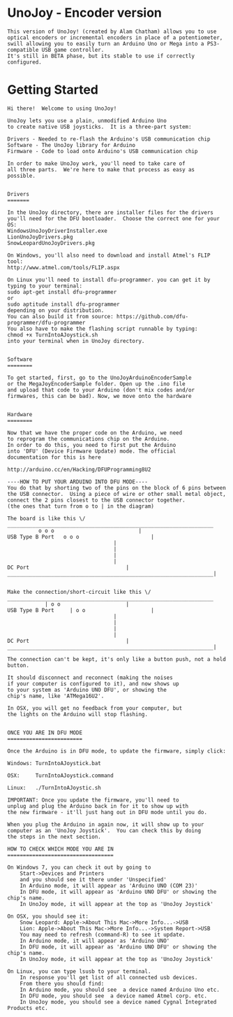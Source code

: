 UnoJoy - Encoder version
======

	This version of UnoJoy! (created by Alam Chatham) allows you to use optical encoders or incremental encoders in place of a potentiometer, swill allowing you to easily turn an Arduino Uno or Mega into a PS3-compatible USB game controller.
	It's still in BETA phase, but its stable to use if correctly configured.


Getting Started
===============

	Hi there!  Welcome to using UnoJoy!

	UnoJoy lets you use a plain, unmodified Arduino Uno
	to create native USB joysticks.  It is a three-part system:

	Drivers - Needed to re-flash the Arduino's USB communication chip
	Software - The UnoJoy library for Arduino
	Firmware - Code to load onto Arduino's USB communication chip

	In order to make UnoJoy work, you'll need to take care of
	all three parts.  We're here to make that process as easy as
	possible.


	Drivers
	=======

	In the UnoJoy directory, there are installer files for the drivers
	you'll need for the DFU bootloader.  Choose the correct one for your OS:
	WindowsUnoJoyDriverInstaller.exe
	LionUnoJoyDrivers.pkg
	SnowLeopardUnoJoyDrivers.pkg

	On Windows, you'll also need to download and install Atmel's FLIP tool:
	http://www.atmel.com/tools/FLIP.aspx

	On Linux you'll need to install dfu-programmer. you can get it by typing to your terminal:
	sudo apt-get install dfu-programmer
	or
	sudo aptitude install dfu-programmer 
	depending on your distribution.
	You can also build it from source: https://github.com/dfu-programmer/dfu-programmer
	You also have to make the flashing script runnable by typing:
	chmod +x TurnIntoAJoystick.sh
	into your terminal when in UnoJoy directory.


	Software
	========

	To get started, first, go to the UnoJoyArduinoEncoderSample
	or the MegaJoyEncoderSample folder. Open up the .ino file
	and upload that code to your Arduino (don't mix codes and/or
	firmwares, this can be bad). Now, we move onto the hardware


	Hardware
	========

	Now that we have the proper code on the Arduino, we need
	to reprogram the communications chip on the Arduino.
	In order to do this, you need to first put the Arduino
	into 'DFU' (Device Firmware Update) mode. The official
	documentation for this is here

	http://arduino.cc/en/Hacking/DFUProgramming8U2

	----HOW TO PUT YOUR ARDUINO INTO DFU MODE----
	You do that by shorting two of the pins on the block of 6 pins between
	the USB connector.  Using a piece of wire or other small metal object,
	connect the 2 pins closest to the USB connector together.
	(the ones that turn from o to | in the diagram)
	
	The board is like this \/
	__________________________________________________________________
			  o o o     				  	  |
	USB Type B Port	  o o o    				  	  |
									  |	
									  |	
									  |	
									  |
	DC Port								  |
	__________________________________________________________________|
	
	
	Make the connection/short-circuit like this \/
	__________________________________________________________________
			    | o o 				  	  |
	USB Type B Port	    | o o				  	  |
									  |	
									  |	
									  |	
									  |
	DC Port								  |
	__________________________________________________________________|	
							
	The connection can't be kept, it's only like a button push, not a hold button.
	
	It should disconnect and reconnect (making the noises
	if your computer is configured to it), and now shows up
	to your system as 'Arduino UNO DFU', or showing the 
	chip's name, like 'ATMega16U2'.
	
	In OSX, you will get no feedback from your computer, but
	the lights on the Arduino will stop flashing.


	ONCE YOU ARE IN DFU MODE
	========================

	Once the Arduino is in DFU mode, to update the firmware, simply click:

	Windows: TurnIntoAJoystick.bat
			 
	OSX:     TurnIntoAJoystick.command
	
	Linux:   ./TurnIntoAJoystic.sh

	IMPORTANT: Once you update the firmware, you'll need to 
	unplug and plug the Arduino back in for it to show up with
	the new firmware - it'll just hang out in DFU mode until you do.

	When you plug the Arduino in again now, it will show up to your
	computer as an 'UnoJoy Joystick'.  You can check this by doing
	the steps in the next section.

	HOW TO CHECK WHICH MODE YOU ARE IN
	==================================

	On Windows 7, you can check it out by going to
		Start->Devices and Printers
		and you should see it there under 'Unspecified'
		In Arduino mode, it will appear as 'Arduino UNO (COM 23)'
		In DFU mode, it will appear as 'Arduino UNO DFU' or showing the chip's name.
		In UnoJoy mode, it will appear at the top as 'UnoJoy Joystick'

	On OSX, you should see it:
		Snow Leopard: Apple->About This Mac->More Info...->USB
		Lion: Apple->About This Mac->More Info...->System Report->USB
		You may need to refresh (command-R) to see it update.
		In Arduino mode, it will appear as 'Arduino UNO'
		In DFU mode, it will appear as 'Arduino UNO DFU' or showing the chip's name.
		In UnoJoy mode, it will appear at the top as 'UnoJoy Joystick'
	
	On Linux, you can type lsusb to your terminal.
		In response you'll get list of all connected usb devices.
		From there you should find:
		In Arduino mode, you should see  a device named Arduino Uno etc.
		In DFU mode, you should see  a device named Atmel corp. etc.
		In UnoJoy mode, you should see a device named Cygnal Integrated Products etc.

